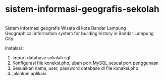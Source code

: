 # sistem-informasi-geografis-sekolah
<br> Sistem informasi geografis Wisata di kota Bandar Lampung
<br> Geographical information system for building history in Bandar Lampung City

Instalasi :
1. Import database sekolah.sql
2. Konfigurasi file koneksi.php, ubah port MySQL sesuai port penggunaan
3. Sesuaikan nama, user, password database di file koneksi.php
4. jalankan aplikasi


